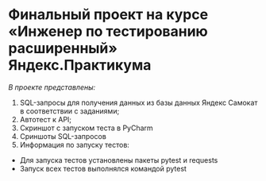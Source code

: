 # Финальный проект на курсе «Инженер по тестированию расширенный» Яндекс.Практикума
*В проекте представлены:*

1. SQL-запросы для получения данных из базы данных Яндекс Самокат в соответствии с заданиями;
2. Автотест к API;
3. Скриншот с запуском теста в PyCharm
4. Сриншоты SQL-запросов
5. Информация по запуску тестов:
- Для запуска тестов установлены пакеты pytest и requests
- Запуск всех тестов выполнялся командой pytest
